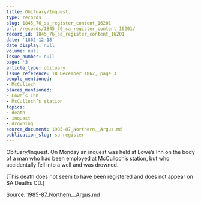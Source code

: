 ```yaml
---
title: Obituary/Inquest.
type: records
slug: 1845_76_sa_register_content_16201
url: /records/1845_76_sa_register_content_16201/
record_id: 1845_76_sa_register_content_16201
date: '1862-12-18'
date_display: null
volume: null
issue_number: null
page: '3'
article_type: obituary
issue_reference: 18 December 1862, page 3
people_mentioned:
- McCulloch
places_mentioned:
- Lowe’s Inn
- McCulloch’s station
topics:
- death
- inquest
- drowning
source_document: 1985-87_Northern__Argus.md
publication_slug: sa-register
---
```


Obituary/Inquest.  On Monday an inquest was held at Lowe’s Inn on the body of a man who had been employed at McCulloch’s station, but who accidentally fell into a well and was drowned.

[This death does not seem to have been registered and does not appear on SA Deaths CD.]

Source: [1985-87_Northern__Argus.md](/downloads/markdown/1985-87_Northern__Argus.md)
